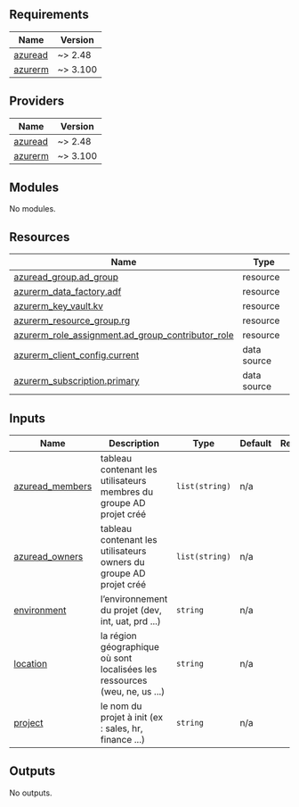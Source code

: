 <!-- BEGIN_TF_DOCS -->
## Requirements

| Name | Version |
|------|---------|
| <a name="requirement_azuread"></a> [azuread](#requirement\_azuread) | ~> 2.48 |
| <a name="requirement_azurerm"></a> [azurerm](#requirement\_azurerm) | ~> 3.100 |

## Providers

| Name | Version |
|------|---------|
| <a name="provider_azuread"></a> [azuread](#provider\_azuread) | ~> 2.48 |
| <a name="provider_azurerm"></a> [azurerm](#provider\_azurerm) | ~> 3.100 |

## Modules

No modules.

## Resources

| Name | Type |
|------|------|
| [azuread_group.ad_group](https://registry.terraform.io/providers/hashicorp/azuread/latest/docs/resources/group) | resource |
| [azurerm_data_factory.adf](https://registry.terraform.io/providers/hashicorp/azurerm/latest/docs/resources/data_factory) | resource |
| [azurerm_key_vault.kv](https://registry.terraform.io/providers/hashicorp/azurerm/latest/docs/resources/key_vault) | resource |
| [azurerm_resource_group.rg](https://registry.terraform.io/providers/hashicorp/azurerm/latest/docs/resources/resource_group) | resource |
| [azurerm_role_assignment.ad_group_contributor_role](https://registry.terraform.io/providers/hashicorp/azurerm/latest/docs/resources/role_assignment) | resource |
| [azurerm_client_config.current](https://registry.terraform.io/providers/hashicorp/azurerm/latest/docs/data-sources/client_config) | data source |
| [azurerm_subscription.primary](https://registry.terraform.io/providers/hashicorp/azurerm/latest/docs/data-sources/subscription) | data source |

## Inputs

| Name | Description | Type | Default | Required |
|------|-------------|------|---------|:--------:|
| <a name="input_azuread_members"></a> [azuread\_members](#input\_azuread\_members) | tableau contenant les utilisateurs membres du groupe AD projet créé | `list(string)` | n/a | yes |
| <a name="input_azuread_owners"></a> [azuread\_owners](#input\_azuread\_owners) | tableau contenant les utilisateurs owners du groupe AD projet créé | `list(string)` | n/a | yes |
| <a name="input_environment"></a> [environment](#input\_environment) | l’environnement du projet (dev, int, uat, prd ...) | `string` | n/a | yes |
| <a name="input_location"></a> [location](#input\_location) | la région géographique où sont localisées les ressources (weu, ne, us ...) | `string` | n/a | yes |
| <a name="input_project"></a> [project](#input\_project) | le nom du projet à init (ex : sales, hr, finance ...) | `string` | n/a | yes |

## Outputs

No outputs.
<!-- END_TF_DOCS -->